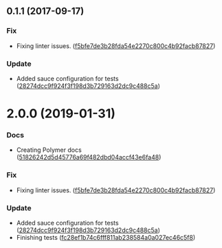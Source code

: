 <a name="0.1.1"></a>
## 0.1.1 (2017-09-17)


### Fix

* Fixing linter issues. ([f5bfe7de3b28fda54e2270c800c4b92facb87827](https://github.com/advanced-rest-client/websocket-request/commit/f5bfe7de3b28fda54e2270c800c4b92facb87827))

### Update

* Added sauce configuration for tests ([28274dcc9f924f3f198d3b729163d2dc9c488c5a](https://github.com/advanced-rest-client/websocket-request/commit/28274dcc9f924f3f198d3b729163d2dc9c488c5a))



# 2.0.0 (2019-01-31)


### Docs

* Creating Polymer docs ([51826242d5d45776a69f482dbd04accf43e6fa48](https://github.com/advanced-rest-client/websocket-request/commit/51826242d5d45776a69f482dbd04accf43e6fa48))

### Fix

* Fixing linter issues. ([f5bfe7de3b28fda54e2270c800c4b92facb87827](https://github.com/advanced-rest-client/websocket-request/commit/f5bfe7de3b28fda54e2270c800c4b92facb87827))

### Update

* Added sauce configuration for tests ([28274dcc9f924f3f198d3b729163d2dc9c488c5a](https://github.com/advanced-rest-client/websocket-request/commit/28274dcc9f924f3f198d3b729163d2dc9c488c5a))
* Finishing tests ([fc28ef1b74c6fff811ab238584a0a027ec46c5f8](https://github.com/advanced-rest-client/websocket-request/commit/fc28ef1b74c6fff811ab238584a0a027ec46c5f8))



